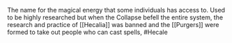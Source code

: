 The name for the magical energy that some individuals has access to. Used to be highly researched but when the Collapse befell the entire system, the research and practice of [[Hecalia]] was banned and the [[Purgers]] were formed to take out people who can cast spells, #Hecale